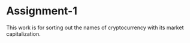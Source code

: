 # Assignment-1

This work is for sorting out the names of cryptocurrency with its market capitalization.
